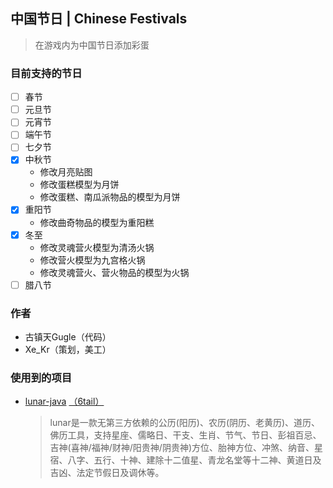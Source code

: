 ## 中国节日 | Chinese Festivals

> 在游戏内为中国节日添加彩蛋

### 目前支持的节日

* [ ] 春节
* [ ] 元旦节
* [ ] 元宵节
* [ ] 端午节
* [ ] 七夕节
* [X] 中秋节
  * 修改月亮贴图
  * 修改蛋糕模型为月饼
  * 修改蛋糕、南瓜派物品的模型为月饼
* [X] 重阳节
  * 修改曲奇物品的模型为重阳糕
* [X] 冬至
  * 修改灵魂营火模型为清汤火锅
  * 修改营火模型为九宫格火锅
  * 修改灵魂营火、营火物品的模型为火锅
* [ ] 腊八节

### 作者

* 古镇天Gugle（代码）
* Xe_Kr（策划，美工）

### 使用到的项目

* [lunar-java](https://github.com/6tail/lunar-java) [（6tail）](https://github.com/6tail)
  > lunar是一款无第三方依赖的公历(阳历)、农历(阴历、老黄历)、道历、佛历工具，支持星座、儒略日、干支、生肖、节气、节日、彭祖百忌、吉神(喜神/福神/财神/阳贵神/阴贵神)方位、胎神方位、冲煞、纳音、星宿、八字、五行、十神、建除十二值星、青龙名堂等十二神、黄道日及吉凶、法定节假日及调休等。
